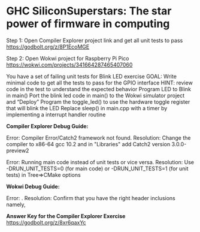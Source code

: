 # GHC SiliconSuperstars: The star power of firmware in computing

Step 1: 
Open Compiler Explorer project link and get all unit tests to pass
https://godbolt.org/z/8P1EcoMGE

Step 2:
Open Wokwi project for Raspberry Pi Pico
https://wokwi.com/projects/341664287465407060

You have a set of failing unit tests for Blink LED exercise
GOAL: Write minimal code to get all the tests to pass for the GPIO interface
HINT: review code in the test to understand the expected behavior
Program LED to Blink in main()
Port the blink led code in main() to the Wokwi simulator project and “Deploy”
Program the toggle_led() to use the hardware toggle register that will blink the LED
Replace sleep() in main.cpp with a timer by implementing a interrupt handler routine

**Compiler Explorer Debug Guide:**

Error: Compiler Error/Catch2 framework not found. 
Resolution: Change the compiler to x86-64 gcc 10.2 and in "Libraries" add Catch2 version 3.0.0-preview2

Error: Running main code instead of unit tests or vice versa. 
Resolution: Use -DRUN_UNIT_TESTS=0 (for main code) or -DRUN_UNIT_TESTS=1 (for unit tests) in Tree=>CMake options

**Wokwi Debug Guide:**

Error: .
Resolution: Confirm that you have the right header inclusions namely, 

**Answer Key for the Compiler Explorer Exercise**
https://godbolt.org/z/8xr6qaxYc
